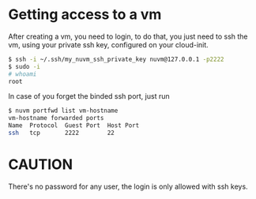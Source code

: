 # Getting access to a vm

After creating a vm, you need to login, to do that, you just need to ssh the vm, using your private ssh key, configured on your cloud-init.
```bash
$ ssh -i ~/.ssh/my_nuvm_ssh_private_key nuvm@127.0.0.1 -p2222
$ sudo -i
# whoami
root
```

In case of you forget the binded ssh port, just run
```bash
$ nuvm portfwd list vm-hostname
vm-hostname forwarded ports
Name  Protocol  Guest Port  Host Port
ssh   tcp       2222        22
```

# CAUTION
There's no password for any user, the login is only allowed with ssh keys.
